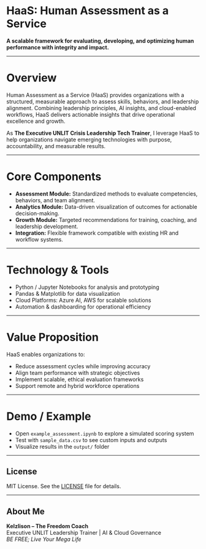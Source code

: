 # HaaS: Human Assessment as a Service
**A scalable framework for evaluating, developing, and optimizing human performance with integrity and impact.**

---

#  Overview
Human Assessment as a Service (HaaS) provides organizations with a structured, measurable approach to assess skills, behaviors, and leadership alignment. Combining leadership principles, AI insights, and cloud-enabled workflows, HaaS delivers actionable insights that drive operational excellence and growth.

As **The Executive UNLIT Crisis Leadership Tech Trainer**, I leverage HaaS to help organizations navigate emerging technologies with purpose, accountability, and measurable results.

---

#  Core Components
- **Assessment Module:** Standardized methods to evaluate competencies, behaviors, and team alignment.  
- **Analytics Module:** Data-driven visualization of outcomes for actionable decision-making.  
- **Growth Module:** Targeted recommendations for training, coaching, and leadership development.  
- **Integration:** Flexible framework compatible with existing HR and workflow systems.

---

# Technology & Tools
- Python / Jupyter Notebooks for analysis and prototyping  
- Pandas & Matplotlib for data visualization  
- Cloud Platforms: Azure AI, AWS for scalable solutions  
- Automation & dashboarding for operational efficiency  

---

# Value Proposition
HaaS enables organizations to:  
- Reduce assessment cycles while improving accuracy  
- Align team performance with strategic objectives  
- Implement scalable, ethical evaluation frameworks  
- Support remote and hybrid workforce operations  

---

# Demo / Example
- Open `example_assessment.ipynb` to explore a simulated scoring system  
- Test with `sample_data.csv` to see custom inputs and outputs  
- Visualize results in the `output/` folder  

---

##  License
MIT License. See the [LICENSE](LICENSE) file for details.

---

## About Me
**Kelzlison – The Freedom Coach**  
Executive UNLIT Leadership Trainer | AI & Cloud Governance  
*BE FREE; Live Your Mega Life*
